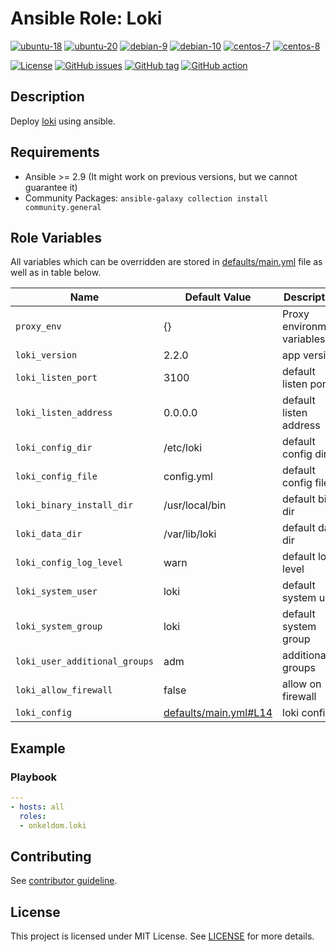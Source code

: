 # Ansible Role: Loki

[![ubuntu-18](https://img.shields.io/badge/ubuntu-18.x-orange?style=flat&logo=ubuntu)](https://ubuntu.com/)
[![ubuntu-20](https://img.shields.io/badge/ubuntu-20.x-orange?style=flat&logo=ubuntu)](https://ubuntu.com/)
[![debian-9](https://img.shields.io/badge/debian-9.x-orange?style=flat&logo=debian)](https://www.debian.org/)
[![debian-10](https://img.shields.io/badge/debian-10.x-orange?style=flat&logo=debian)](https://www.debian.org/)
[![centos-7](https://img.shields.io/badge/centos-7.x-orange?style=flat&logo=centos)](https://www.centos.org/)
[![centos-8](https://img.shields.io/badge/centos-8.x-orange?style=flat&logo=centos)](https://www.centos.org/)

[![License](https://img.shields.io/badge/license-MIT%20License-brightgreen.svg?style=flat)](https://opensource.org/licenses/MIT)
[![GitHub issues](https://img.shields.io/github/issues/OnkelDom/ansible-role-loki?style=flat)](https://github.com/OnkelDom/ansible-role-loki/issues)
[![GitHub tag](https://img.shields.io/github/tag/OnkelDom/ansible-role-loki.svg?style=flat)](https://github.com/OnkelDom/ansible-role-loki/tags)
[![GitHub action](https://github.com/OnkelDom/ansible-role-loki/workflows/ansible-lint/badge.svg)](https://github.com/OnkelDom/ansible-role-loki)

## Description

Deploy [loki](https://github.com/grafana/loki) using ansible.

## Requirements

- Ansible >= 2.9 (It might work on previous versions, but we cannot guarantee it)
- Community Packages: `ansible-galaxy collection install community.general`

## Role Variables

All variables which can be overridden are stored in [defaults/main.yml](defaults/main.yml) file as well as in table below.

| Name           | Default Value | Description                        |
| -------------- | ------------- | -----------------------------------|
| `proxy_env` | {} | Proxy environment variables |
| `loki_version` | 2.2.0 | app version |
| `loki_listen_port` | 3100 | default listen port |
| `loki_listen_address` | 0.0.0.0 | default listen address |
| `loki_config_dir` | /etc/loki | default config dir |
| `loki_config_file` | config.yml | default config file |
| `loki_binary_install_dir` | /usr/local/bin | default bin dir |
| `loki_data_dir` | /var/lib/loki | default data dir |
| `loki_config_log_level` | warn | default log level |
| `loki_system_user` | loki | default system user |
| `loki_system_group` | loki | default system group |
| `loki_user_additional_groups` | adm | additional groups |
| `loki_allow_firewall` | false | allow on firewall |
| `loki_config` | [defaults/main.yml#L14](defaults/main.yml#L14) | loki config |

## Example

### Playbook

```yaml
---
- hosts: all
  roles:
  - onkeldom.loki
```

## Contributing

See [contributor guideline](CONTRIBUTING.md).

## License

This project is licensed under MIT License. See [LICENSE](/LICENSE) for more details.
